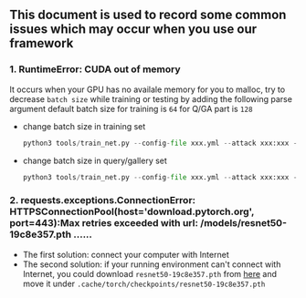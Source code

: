 
## This document is used to record some common issues which may occur when you use our framework

### 1. **RuntimeError: CUDA out of memory**

It occurs when your GPU has no availale memory for you to malloc, try to decrease `batch size` while training or testing by adding the following parse argument
default batch size for training is `64` for Q/GA part is `128`

- change batch size in training set

  ```python
  python3 tools/train_net.py --config-file xxx.yml --attack xxx:xxx --defense xxx SOLVER.IMS_PER_BATCH 32
  ```

- change batch size in query/gallery set

  ```python
  python3 tools/train_net.py --config-file xxx.yml --attack xxx:xxx --defense xxx TEST.IMS_PER_BATCH 32
  ```

### 2. **requests.exceptions.ConnectionError: HTTPSConnectionPool(host='download.pytorch.org', port=443):Max retries exceeded with url: /models/resnet50-19c8e357.pth ......**

- The first solution: connect your computer with Internet
- The second solution: if your running environment can't connect with Internet, you could download `resnet50-19c8e357.pth` from [here]() and move it under `.cache/torch/checkpoints/resnet50-19c8e357.pth`
